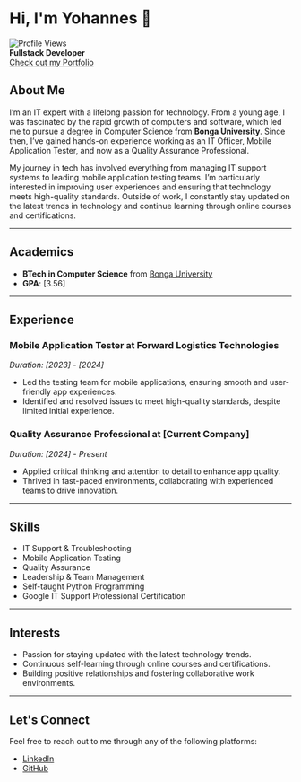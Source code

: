 # Hi, I'm Yohannes 👋

![Profile Views](https://komarev.com/ghpvc/?username=sthtsay&color=dc143c&style=for-the-badge)  
**Fullstack Developer**  
[Check out my Portfolio](https://[your-portfolio-link])

## About Me

I’m an IT expert with a lifelong passion for technology. From a young age, I was fascinated by the rapid growth of computers and software, which led me to pursue a degree in Computer Science from **Bonga University**. Since then, I’ve gained hands-on experience working as an IT Officer, Mobile Application Tester, and now as a Quality Assurance Professional.

My journey in tech has involved everything from managing IT support systems to leading mobile application testing teams. I’m particularly interested in improving user experiences and ensuring that technology meets high-quality standards. Outside of work, I constantly stay updated on the latest trends in technology and continue learning through online courses and certifications.

---

## Academics

- **BTech in Computer Science** from [Bonga University](https://www.bongauniversity.edu.et)  
- **GPA**: [3.56]

---

## Experience

### Mobile Application Tester at **Forward Logistics Technologies**  
*Duration: [2023] - [2024]*  
- Led the testing team for mobile applications, ensuring smooth and user-friendly app experiences.
- Identified and resolved issues to meet high-quality standards, despite limited initial experience.

### Quality Assurance Professional at **[Current Company]**  
*Duration: [2024] - Present*  
- Applied critical thinking and attention to detail to enhance app quality.
- Thrived in fast-paced environments, collaborating with experienced teams to drive innovation.

---

## Skills

- IT Support & Troubleshooting
- Mobile Application Testing
- Quality Assurance
- Leadership & Team Management
- Self-taught Python Programming
- Google IT Support Professional Certification

---

## Interests

- Passion for staying updated with the latest technology trends.
- Continuous self-learning through online courses and certifications.
- Building positive relationships and fostering collaborative work environments.

---

## Let's Connect

Feel free to reach out to me through any of the following platforms:

- [LinkedIn](https://www.linkedin.com/in/yohannesmesfin)
- [GitHub](https://github.com/sthtsay)

